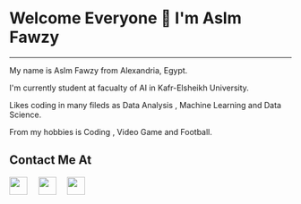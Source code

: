 # Welcome Everyone 👋 I'm Aslm Fawzy
---------
 My name is Aslm Fawzy from Alexandria, Egypt.
 
 I'm currently student at facualty of AI in Kafr-Elsheikh University.
 
 Likes coding in many fileds as Data Analysis , Machine Learning and Data Science.

From my hobbies is Coding , Video Game and Football.

## Contact Me At
<a href="https://www.linkedin.com/in/aslm-fawzy-3b808b1b7/"><img height="32" width="32" src="https://upload.wikimedia.org/wikipedia/commons/thumb/c/ca/LinkedIn_logo_initials.png/600px-LinkedIn_logo_initials.png" /></a>&nbsp;&nbsp;&nbsp;&nbsp;
<a href="aslmfawzy172@gmail.com"><img height="32" width="32" src="https://upload.wikimedia.org/wikipedia/commons/thumb/7/7e/Gmail_icon_%282020%29.svg/1024px-Gmail_icon_%282020%29.svg.png" /></a>&nbsp;&nbsp;&nbsp;&nbsp;
<a href="https://www.kaggle.com/kareem3egm"><img height="32" width="32" src="https://cdn3.iconfinder.com/data/icons/logos-and-brands-adobe/512/189_Kaggle-512.png" /></a>&nbsp;&nbsp;&nbsp;&nbsp;
</div>
